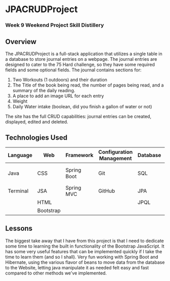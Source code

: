 # JPACRUDProject

### Week 9 Weekend Project Skill Distillery

## Overview
The JPACRUDProject is a full-stack application that utilizes a single table in a database to store journal entries on a webpage. The journal entries are designed to cater to the 75 Hard challenge, so they have some required fields and some optional fields. The journal contains sections for:
1. Two Workouts (1 outdoors) and their duration
2. The Title of the book being read, the number of pages being read, and a summary of the daily reading.
3. A place to add an image URL for each entry
4. Weight
5. Daily Water intake (boolean, did you finish a gallon of water or not)

The site has the full CRUD capabilities: journal entries can be created, displayed, edited and deleted.

## Technologies Used

| Language | Web         | Framework     | Configuration Management   | Database   | Tools             |
| -------- | ----------- | ------------- | -------------------------- | ---------- | ----------------- |
| Java     | CSS         | Spring Boot   | Git                        | SQL        | Spring Tool Suite |
| Terminal | JSA         | Spring MVC    | GitHub                     | JPA        | Gradle            |
|          | HTML        |               |                            | JPQL       | Hibernate         |
|          | Bootstrap   |               |                            |            |                   |




## Lessons
The biggest take away that I have from this project is that I need to dedicate some time to learning the built in functionality of the Bootstrap JavaScript. It has some very useful features that can be implemented quickly if I take the time to learn them (and so I shall). Very fun working with Spring Boot and Hibernate, using the various flavor of beans to move data from the database to the Website, letting java manipulate it as needed felt easy and fast compared to other methods we've implemented.
